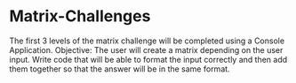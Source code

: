 # Matrix-Challenges
The first 3 levels of the matrix challenge will be completed using a Console Application.  Objective: The user will create a matrix depending on the user input. Write code that will be able to format the input correctly and then add them together so that the answer will be in the same format.  
